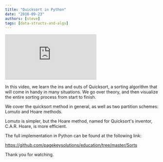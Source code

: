 ```yaml
---
title: "Quicksort in Python"
date: "2018-09-23"
authors: [steve]
tags: [data-structs-and-algs]
---
```


<iframe className="youtube-video-player" src="https://www.youtube.com/embed/OSD4b-ih6Kc" title="YouTube video player" frameBorder="0" allow="accelerometer; autoplay; clipboard-write; encrypted-media; gyroscope; picture-in-picture" allowFullScreen></iframe>

In this video, we learn the ins and outs of Quicksort, a sorting algorithm that will come in handy in many situations. We go over theory, and then visualize the entire sorting process from start to finish.

<!--truncate-->

We cover the quicksort method in general, as well as two partition schemes: Lomuto and Hoare methods.

Lomuto is simpler, but the Hoare method, named for Quicksort's inventor, C.A.R. Hoare, is more efficient.

The full implementation in Python can be found at the following link:

https://github.com/pagekeysolutions/education/tree/master/Sorts

Thank you for watching.
